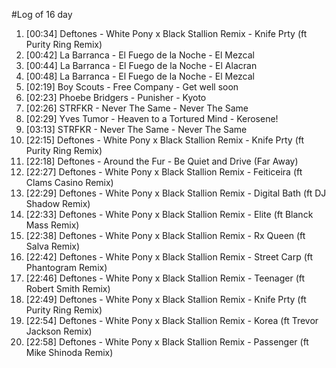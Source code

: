 #Log of 16 day

1. [00:34] Deftones - White Pony x Black Stallion Remix - Knife Prty (ft Purity Ring Remix)
1. [00:42] La Barranca - El Fuego de la Noche - El Mezcal
1. [00:44] La Barranca - El Fuego de la Noche - El Alacran
1. [00:48] La Barranca - El Fuego de la Noche - El Mezcal
1. [02:19] Boy Scouts - Free Company - Get well soon
1. [02:23] Phoebe Bridgers - Punisher - Kyoto
1. [02:26] STRFKR - Never The Same - Never The Same
1. [02:29] Yves Tumor - Heaven to a Tortured Mind - Kerosene!
1. [03:13] STRFKR - Never The Same - Never The Same
1. [22:15] Deftones - White Pony x Black Stallion Remix - Knife Prty (ft Purity Ring Remix)
1. [22:18] Deftones - Around the Fur - Be Quiet and Drive (Far Away)
1. [22:27] Deftones - White Pony x Black Stallion Remix - Feiticeira (ft Clams Casino Remix)
1. [22:29] Deftones - White Pony x Black Stallion Remix - Digital Bath (ft DJ Shadow Remix)
1. [22:33] Deftones - White Pony x Black Stallion Remix - Elite (ft Blanck Mass Remix)
1. [22:38] Deftones - White Pony x Black Stallion Remix - Rx Queen (ft Salva Remix)
1. [22:42] Deftones - White Pony x Black Stallion Remix - Street Carp (ft Phantogram Remix)
1. [22:46] Deftones - White Pony x Black Stallion Remix - Teenager (ft Robert Smith Remix)
1. [22:49] Deftones - White Pony x Black Stallion Remix - Knife Prty (ft Purity Ring Remix)
1. [22:54] Deftones - White Pony x Black Stallion Remix - Korea (ft Trevor Jackson Remix)
1. [22:58] Deftones - White Pony x Black Stallion Remix - Passenger (ft Mike Shinoda Remix)

